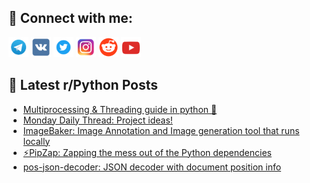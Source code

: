 ## 🔎 Connect with me:
[<img src="https://github.com/bullbesh/bullbesh/blob/main/images/Telegram.png" width="32" height="32" />](https://t.me/bullbesh)
[<img src="https://github.com/bullbesh/bullbesh/blob/main/images/VK.png" width="32" height="32" />](https://vk.com/bullbesh)
[<img src="https://github.com/bullbesh/bullbesh/blob/main/images/Twitter.png" width="32" height="32" />](https://twitter.com/bullbesh1)
[<img src="https://github.com/bullbesh/bullbesh/blob/main/images/Instagram.png" width="32" height="32" />](https://www.instagram.com/bullbesh)
[<img src="https://github.com/bullbesh/bullbesh/blob/main/images/Reddit.png" width="32" height="32" />](https://www.reddit.com/user/bullbesh)
[<img src="https://github.com/bullbesh/bullbesh/blob/main/images/YouTube.png" width="32" height="32" />](https://www.youtube.com/channel/UCtfjRs6uzgq5mfm8S06WTcg)

## 📕 Latest r/Python Posts
<!-- BLOG-POST-LIST:START -->
- [Multiprocessing &amp; Threading guide in python 🚀](https://www.reddit.com/r/Python/comments/1jnrei1/multiprocessing_threading_guide_in_python/)
- [Monday Daily Thread: Project ideas!](https://www.reddit.com/r/Python/comments/1jnqc6n/monday_daily_thread_project_ideas/)
- [ImageBaker: Image Annotation and Image generation tool that runs locally](https://www.reddit.com/r/Python/comments/1jnpm6t/imagebaker_image_annotation_and_image_generation/)
- [⚡️PipZap: Zapping the mess out of the Python dependencies](https://www.reddit.com/r/Python/comments/1jnmj4f/pipzap_zapping_the_mess_out_of_the_python/)
- [pos-json-decoder: JSON decoder with document position info](https://www.reddit.com/r/Python/comments/1jnm9cb/posjsondecoder_json_decoder_with_document/)
<!-- BLOG-POST-LIST:END -->
